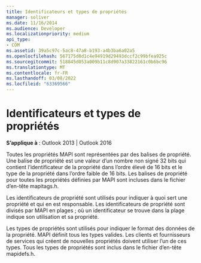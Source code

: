 ```yaml
---
title: Identificateurs et types de propriétés
manager: soliver
ms.date: 11/16/2014
ms.audience: Developer
ms.localizationpriority: medium
api_type:
- COM
ms.assetid: 39a5c97c-5ac8-47a8-b193-a4b3ba6a02a5
ms.openlocfilehash: 567175d8d1c4e94919d29493dccf2c99bfea925c
ms.sourcegitcommit: 518845d053a009b11c8d907a33822161c0b6bc96
ms.translationtype: MT
ms.contentlocale: fr-FR
ms.lasthandoff: 03/08/2022
ms.locfileid: "63369566"
---
```

# <a name="property-identifiers-and-types"></a>Identificateurs et types de propriétés

  
  
**S’applique à** : Outlook 2013 | Outlook 2016 
  
Toutes les propriétés MAPI sont représentées par des balises de propriété. Une balise de propriété est une valeur d’un nombre non signé 32 bits qui contient l’identificateur de la propriété dans l’ordre élevé de 16 bits et le type de la propriété dans l’ordre faible de 16 bits. Les balises de propriété pour toutes les propriétés définies par MAPI sont incluses dans le fichier d’en-tête mapitags.h.
  
Les identificateurs de propriété sont utilisés pour indiquer à quoi sert une propriété et qui en est responsable. Les identificateurs de propriété sont divisés par MAPI en plages ; où un identificateur se trouve dans la plage indique son utilisation et sa propriété. 
  
Les types de propriétés sont utilisés pour indiquer le format des données de la propriété. MAPI définit tous les types valides. Les clients et fournisseurs de services qui créent de nouvelles propriétés doivent utiliser l’un de ces types. Tous les types de propriétés sont inclus dans le fichier d’en-tête mapidefs.h.
  

